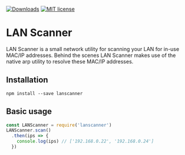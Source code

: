 [![Downloads](https://img.shields.io/npm/dt/lanscanner.svg)]()
[![MIT license](http://img.shields.io/badge/license-MIT-brightgreen.svg)](http://opensource.org/licenses/MIT)

# LAN Scanner
LAN Scanner is a small network utility for scanning your LAN for in-use MAC/IP addresses. Behind the scenes LAN Scanner makes use of the native arp utility to resolve these MAC/IP addresses.

## Installation
```console
npm install --save lanscanner
```
## Basic usage
```javascript
const LANScanner = require('lanscanner')
LANScanner.scan()
  .then(ips => {
    console.log(ips) // ['192.168.0.22', '192.168.0.24']
  })
```


